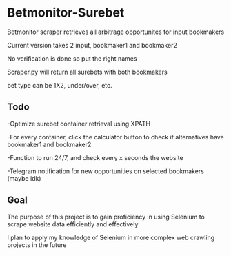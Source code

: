 # Betmonitor-Surebet
Betmonitor scraper retrieves all arbitrage opportunites for input bookmakers

Current version takes 2 input, bookmaker1 and bookmaker2

No verification is done so put the right names

Scraper.py will return all surebets with both bookmakers

bet type can be 1X2, under/over, etc.

## Todo
  -Optimize surebet container retrieval using XPATH
  
  -For every container, click the calculator button to check if alternatives have bookmaker1 and bookmaker2
  
  -Function to run 24/7, and check every x seconds the website
  
  -Telegram notification for new opportunities on selected bookmakers (maybe idk)

## Goal
The purpose of this project is to gain proficiency in using Selenium to scrape website data efficiently and effectively

I plan to apply my knowledge of Selenium in more complex web crawling projects in the future
